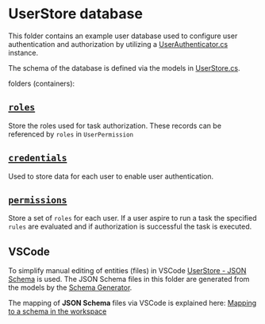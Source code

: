 
# UserStore database

This folder contains an example user database used to configure user authentication and authorization by utilizing a
[UserAuthenticator.cs](../../../../Json/Fliox.Hub/UserAuth/UserDatabaseAuthenticator.cs) instance.

The schema of the database is defined via the models in [UserStore.cs](../../../../Json/Fliox.Hub/UserAuth/UserStore.cs).

folders (containers):

## [`roles`](./roles)

Store the roles used for task authorization. These records can be referenced by `roles` in `UserPermission`


## [`credentials`](./credentials)

Used to store data for each user to enable user authentication.


## [`permissions`](./permissions)

Store a set of `roles` for each user. If a user aspire to run a task the specified `rules` are evaluated
and if authorization is successful the task is executed.


## VSCode
To simplify manual editing of entities (files) in VSCode [UserStore - JSON Schema](../../Schema/JSON/UserStore) is used.
The JSON Schema files in this folder are generated from the models by the [Schema Generator](../../../Common/UnitTest/Fliox/Schema).

The mapping of **JSON Schema** files via VSCode is explained here:
[Mapping to a schema in the workspace](https://code.visualstudio.com/docs/languages/json#_mapping-to-a-schema-in-the-workspace)

